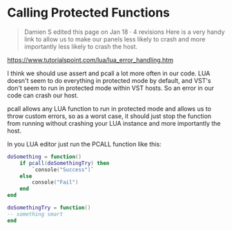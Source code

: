 # Calling Protected Functions
> Damien S edited this page on Jan 18 · 4 revisions
Here is a very handy link to allow us to make our panels less likely to crash and more importantly less likely to crash the host.

https://www.tutorialspoint.com/lua/lua_error_handling.htm

I think we should use assert and pcall a lot more often in our code. LUA doesn't seem to do everything in protected mode by default, and VST's don't seem to run in protected mode within VST hosts. So an error in our code can crash our host.

pcall allows any LUA function to run in protected mode and allows us to throw custom errors, so as a worst case, it should just stop the function from running without crashing your LUA instance and more importantly the host.

In you LUA editor just run the PCALL function like this:
```lua
doSomething = function()
    if pcall(doSomethingTry) then
        `console("Success")`
    else
        console("Fail")
    end
end

doSomethingTry = function()
-- something smart
end
```

